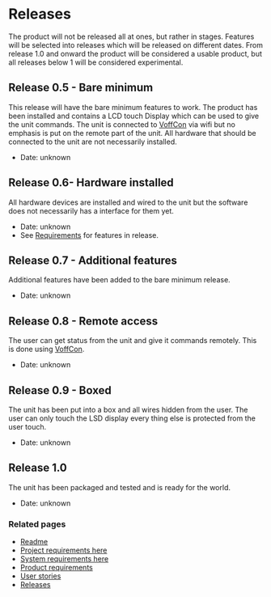 # Releases
The product will not be released all at ones, but rather in stages.  Features will be selected into releases which will 
be released on different dates.  From release 1.0 and onward the product will be considered a usable product, but all 
releases below 1 will be considered experimental.

## Release 0.5 - Bare minimum
This release will have the bare minimum features to work.  The product has been installed and contains a LCD 
touch Display which can be used to give the unit commands.  The unit is connected to [VoffCon] via wifi but no emphasis
is put on the remote part of the unit.  All hardware that should be connected to the unit are not necessarily installed.
  * Date: unknown

## Release 0.6- Hardware installed
All hardware devices are installed and wired to the unit but the software does not necessarily has a interface for them yet.
  * Date: unknown
  * See [Requirements] for features in release.

## Release 0.7 - Additional features
Additional features have been added to the bare minimum release.
  * Date: unknown

## Release 0.8 - Remote access
The user can get status from the unit and give it commands remotely.  This is done using [VoffCon].
  * Date: unknown

## Release 0.9 - Boxed
The unit has been put into a box and all wires hidden from the user.  The user can only touch the LSD display every
thing else is protected from the user touch.
  * Date: unknown 

## Release 1.0
The unit has been packaged and tested and is ready for the world.
  * Date: unknown

 ### Related pages
 * [Readme](../../README.md)
 * [Project requirements here](./ProductRequirements.md)
 * [System requirements here](./SystemRequirements.md)
 * [Product requirements](./ProductRequirements.md#features)
 * [User stories](./UserStories.md)
 * [Releases](./Releases.md)

[VoffCon]: https://voffcon.com/
[Hardware requirements]: https://github.com/guttih/WaterMixer/blob/main/docs/Development/HardwareProductRequirements.md
[Requirements]: https://github.com/guttih/WaterMixer/blob/main/docs/Development/ProductRequirements.md